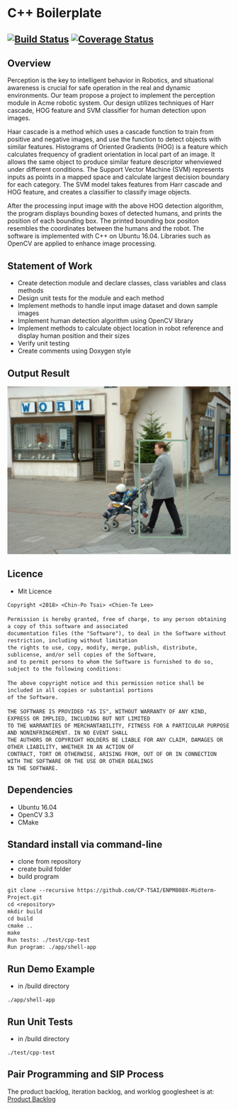 # C++ Boilerplate
[![Build Status](https://travis-ci.org/CP-TSAI/ENPM808X-Midterm-Project.svg?branch=master)](https://travis-ci.org/CP-TSAI/ENPM808X-Midterm-Project)
[![Coverage Status](https://coveralls.io/repos/github/CP-TSAI/ENPM808X-Midterm-Project/badge.svg?branch=master)](https://coveralls.io/github/CP-TSAI/ENPM808X-Midterm-Project?branch=master)
---

## Overview

Perception is the key to intelligent behavior in Robotics, and situational awareness is crucial for safe operation in the real and dynamic environments. Our team propose a project to implement the perception module in Acme robotic system. Our design utilizes techniques of Harr cascade, HOG feature and SVM classifier for human detection upon images.

Haar cascade is a method which uses a cascade function to train from positive and negative images, and use the function to detect objects with similar features. Histograms of Oriented Gradients (HOG) is a feature which calculates frequency of gradient orientation in local part of an image. It allows the same object to produce similar feature descriptor whenviewed under different conditions. The Support Vector Machine (SVM) represents inputs as points in a mapped space and calculate largest decision boundary for each category. The SVM model takes features from Harr cascade and HOG feature, and creates a classifier to classify image objects.

After the processing input image with the above HOG detection algorithm, the program displays bounding boxes of detected humans, and prints the position of each bounding box. The printed bounding box positon resembles the coordinates between the humans and the robot. The software is implemented with C++ on Ubuntu 16.04. Libraries such as OpenCV are applied to enhance image processing.

## Statement of Work
- Create detection module and declare classes, class variables and class methods
- Design unit tests for the module and each method
- Implement methods to handle input image dataset and down sample images
- Implement human detection algorithm using OpenCV library
- Implement methods to calculate object location in robot reference and display human position and their sizes
- Verify unit testing
- Create comments using Doxygen style

## Output Result

![OutputImage1](https://raw.githubusercontent.com/CP-TSAI/ENPM808X-Midterm-Project/master/imageDetected/person_062.bmp)


## Licence
- Mit Licence
```
Copyright <2018> <Chin-Po Tsai> <Chien-Te Lee>

Permission is hereby granted, free of charge, to any person obtaining a copy of this software and associated
documentation files (the "Software"), to deal in the Software without restriction, including without limitation
the rights to use, copy, modify, merge, publish, distribute, sublicense, and/or sell copies of the Software,
and to permit persons to whom the Software is furnished to do so, subject to the following conditions:

The above copyright notice and this permission notice shall be included in all copies or substantial portions
of the Software.

THE SOFTWARE IS PROVIDED "AS IS", WITHOUT WARRANTY OF ANY KIND, EXPRESS OR IMPLIED, INCLUDING BUT NOT LIMITED
TO THE WARRANTIES OF MERCHANTABILITY, FITNESS FOR A PARTICULAR PURPOSE AND NONINFRINGEMENT. IN NO EVENT SHALL
THE AUTHORS OR COPYRIGHT HOLDERS BE LIABLE FOR ANY CLAIM, DAMAGES OR OTHER LIABILITY, WHETHER IN AN ACTION OF
CONTRACT, TORT OR OTHERWISE, ARISING FROM, OUT OF OR IN CONNECTION WITH THE SOFTWARE OR THE USE OR OTHER DEALINGS
IN THE SOFTWARE.
```


## Dependencies
- Ubuntu 16.04
- OpenCV 3.3
- CMake

## Standard install via command-line
- clone from repository
- create build folder
- build program
```
git clone --recursive https://github.com/CP-TSAI/ENPM808X-Midterm-Project.git
cd <repository>
mkdir build
cd build
cmake ..
make
Run tests: ./test/cpp-test
Run program: ./app/shell-app
```

## Run Demo Example
- in <repository>/build directory
```
./app/shell-app
```

## Run Unit Tests
- in <repository>/build directory
```
./test/cpp-test
```


## Pair Programming and SIP Process
The product backlog, iteration backlog, and worklog googlesheet is at: [Product Backlog](https://docs.google.com/spreadsheets/d/1iUGy3wYF-gTKpujZMg4uWaInznVW3jiqRCExSMgYiPU/edit?usp=sharing)







